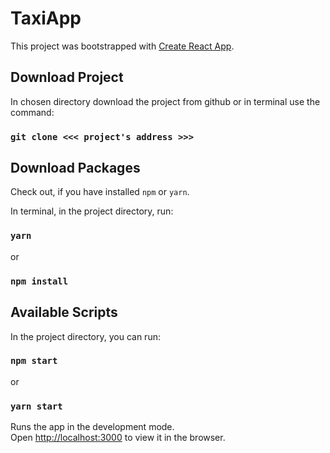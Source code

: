 # TaxiApp

This project was bootstrapped with [Create React App](https://github.com/facebook/create-react-app).

## Download Project

In chosen directory download the project from github or in terminal use the command:

### `git clone <<< project's address >>>` 

## Download Packages

Check out, if you have installed `npm` or `yarn`.

In terminal, in the project directory, run:

### `yarn`
 
or 

### `npm install`



## Available Scripts

In the project directory, you can run:

### `npm start`

or 

### `yarn start`

Runs the app in the development mode.<br>
Open [http://localhost:3000](http://localhost:3000) to view it in the browser.
